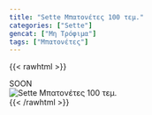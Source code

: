 ```yaml
---
title: "Sette Μπατονέτες 100 τεμ."
categories: ["Sette"]
gencat: ["Μη Τρόφιμα"]
tags: ["Μπατονέτες"]
---
```

{{< rawhtml >}}

<div class="sload426"><div class="product">SOON<br><div class="pimg"><img alt="Sette Μπατονέτες 100 τεμ." title="Sette Μπατονέτες 100 τεμ." src="/media/images/sette-mpatonetes-100-tem.jpg"></div></div></div>
{{< /rawhtml >}}


